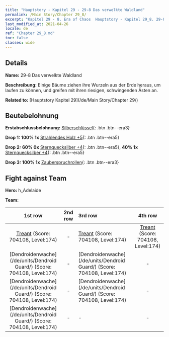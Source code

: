 ```yaml
---
title: "Hauptstory - Kapitel 29 - 29-8 Das verwelkte Waldland"
permalink: /Main Story/Chapter 29_8/
excerpt: "Kapitel 29 - 8. Era of Chaos  Hauptstory - Kapitel 29_8. 29-8 Das verwelkte Waldland"
last_modified_at: 2021-04-26
locale: de
ref: "Chapter 29_8.md"
toc: false
classes: wide
---
```


## Details

 **Name:** 29-8 Das verwelkte Waldland

 **Beschreibung:** Einige Bäume ziehen ihre Wurzeln aus der Erde heraus, um laufen zu können, und greifen mit ihren riesigen, schwingenden Ästen an.

 **Related to:** [Hauptstory Kapitel 29](/de/Main Story/Chapter 29/)

## Beutebelohnung

 **Erstabschlussbelohnung:** [Silberschlüssel](/ItemsDE/con_693/){: .btn .btn--era3}

 **Drop 1:** **100% 1x** [Strahlendes Holz +5](/ItemsDE/mat_97/){: .btn .btn--era5}

 **Drop 2:** **60% 0x** [Sternquecksilber +4](/ItemsDE/mat_91/){: .btn .btn--era5}, **40% 1x** [Sternquecksilber +4](/ItemsDE/mat_91/){: .btn .btn--era5}

 **Drop 3:** **100% 1x** [Zauberspruchrollen](/ItemsDE/con_694/){: .btn .btn--era3}


## Fight against Team
 **Hero:** h_Adelaide

 **Team:**


  | 1st row | 2nd row | 3rd row | 4th row |
  |:----:|:----:|:----|:----:|
  | [Treant](/de/units/Treant/) (Score: 704108, Level:174)  | - | [Treant](/de/units/Treant/) (Score: 704108, Level:174)  | [Treant](/de/units/Treant/) (Score: 704108, Level:174)  |
  | [Dendroidenwache](/de/units/Dendroid Guard/) (Score: 704108, Level:174)  | - | [Dendroidenwache](/de/units/Dendroid Guard/) (Score: 704108, Level:174)  | - |
  | [Dendroidenwache](/de/units/Dendroid Guard/) (Score: 704108, Level:174)  | - | [Dendroidenwache](/de/units/Dendroid Guard/) (Score: 704108, Level:174)  | - |
  | [Dendroidenwache](/de/units/Dendroid Guard/) (Score: 704108, Level:174)  | - | - | - |


